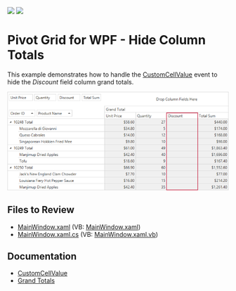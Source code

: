 <!-- default badges list -->
[![](https://img.shields.io/badge/Open_in_DevExpress_Support_Center-FF7200?style=flat-square&logo=DevExpress&logoColor=white)](https://supportcenter.devexpress.com/ticket/details/E2122)
[![](https://img.shields.io/badge/📖_How_to_use_DevExpress_Examples-e9f6fc?style=flat-square)](https://docs.devexpress.com/GeneralInformation/403183)
<!-- default badges end -->

# Pivot Grid for WPF - Hide Column Totals

This example demonstrates how to handle the [CustomCellValue](https://docs.devexpress.com/WPF/DevExpress.Xpf.PivotGrid.PivotGridControl.CustomCellValue?p=netframework) event to hide the _Discount_ field column grand totals. 

![Piovt Grid](./images/pivotgrid.png)

## Files to Review

* [MainWindow.xaml](./CS/HowToBindToMDB/MainWindow.xaml) (VB: [MainWindow.xaml](./VB/HowToBindToMDB/MainWindow.xaml))
* [MainWindow.xaml.cs](./CS/HowToBindToMDB/MainWindow.xaml.cs) (VB: [MainWindow.xaml.vb](./VB/HowToBindToMDB/MainWindow.xaml.vb))

## Documentation

- [CustomCellValue](https://docs.devexpress.com/WPF/DevExpress.Xpf.PivotGrid.PivotGridControl.CustomCellValue?p=netframework)
- [Grand Totals](https://docs.devexpress.com/WPF/8001/controls-and-libraries/pivot-grid/ui-elements/grand-totals?p=netframework)

